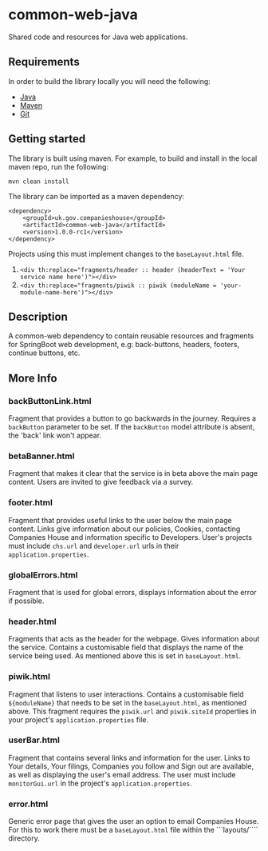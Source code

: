 # common-web-java
Shared code and resources for Java web applications.

## Requirements
In order to build the library locally you will need the following:
- [Java](https://www.oracle.com/java/technologies/downloads/)
- [Maven](https://maven.apache.org/download.cgi)
- [Git](https://git-scm.com/downloads)

## Getting started

The library is built using maven.  For example, to build and install in the local maven repo, run the following:
```
mvn clean install
```

The library can be imported as a maven dependency:
```
<dependency>
    <groupId>uk.gov.companieshouse</groupId>
    <artifactId>common-web-java</artifactId>
    <version>1.0.0-rc1</version>
</dependency>
```

Projects using this must implement changes to the ```baseLayout.html``` file.

1. ```<div th:replace="fragments/header :: header (headerText = 'Your service name here')"></div>```
2. ```<div th:replace="fragments/piwik :: piwik (moduleName = 'your-module-name-here')"></div>```

## Description 

A common-web dependency to contain reusable resources and fragments for SpringBoot web development, e.g: back-buttons, headers, footers, continue buttons, etc.


## More Info

### backButtonLink.html

Fragment that provides a button to go backwards in the journey. Requires a ```backButton``` parameter to be set. If the ```backButton``` model attribute is absent, the 'back' link won't appear.

### betaBanner.html

Fragment that makes it clear that the service is in beta above the main page content. Users are invited to give feedback via a survey.

### footer.html

Fragment that provides useful links to the user below the main page content. Links give information about our policies, Cookies, contacting Companies House and information specific to Developers. User's projects must include ```chs.url``` and ```developer.url``` urls in their ```application.properties```.

### globalErrors.html

Fragment that is used for global errors, displays information about the error if possible.

### header.html

Fragments that acts as the header for the webpage. Gives information about the service. Contains a customisable field that displays the name of the service being used. As mentioned above this is set in ```baseLayout.html```.

### piwik.html

Fragment that listens to user interactions. Contains a customisable field ```${moduleName}``` that needs to be set in the ```baseLayout.html```, as mentioned above. This fragment requires the ```piwik.url``` and ```piwik.siteId``` properties in your project's ```application.properties``` file.

### userBar.html

Fragment that contains several links and information for the user. Links to Your details, Your filings, Companies you follow and Sign out are available, as well as displaying the user's email address. The user must include ```monitorGui.url``` in the project's ```application.properties```.

### error.html

Generic error page that gives the user an option to email Companies House. For this to work there must be a ```baseLayout.html``` file within the ```layouts/```` directory.